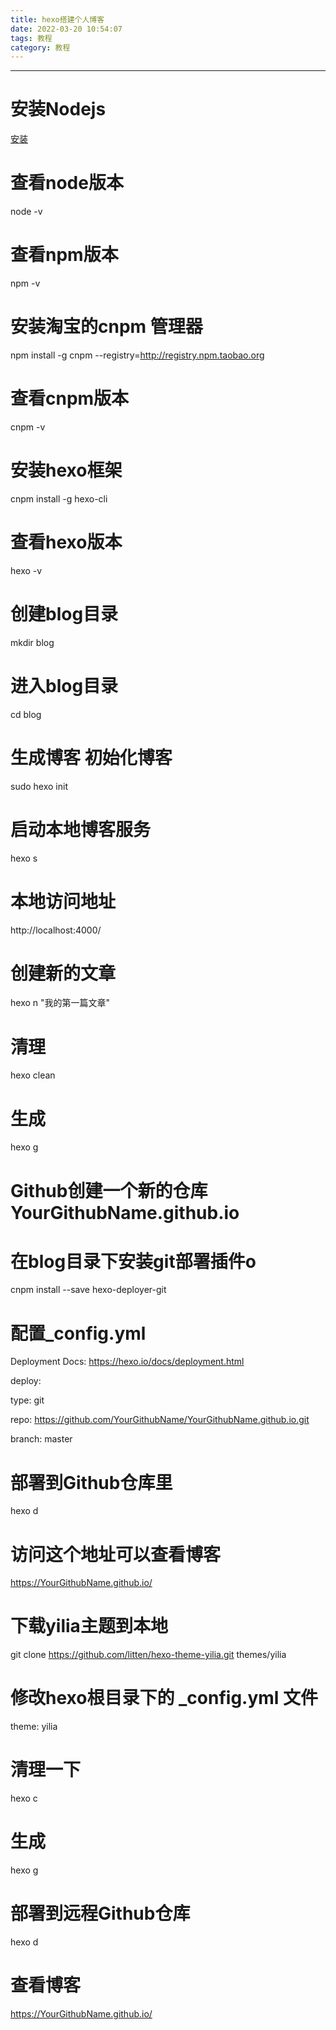 ```yaml
---
title: hexo搭建个人博客
date: 2022-03-20 10:54:07
tags: 教程
category: 教程
---
```


---
# 安装Nodejs
[安装](https://www.runoob.com/nodejs/nodejs-install-setup.html)

# 查看node版本
node -v	
# 查看npm版本
npm -v	
# 安装淘宝的cnpm 管理器
npm install -g cnpm --registry=http://registry.npm.taobao.org	
# 查看cnpm版本
cnpm -v	
# 安装hexo框架
cnpm install -g hexo-cli
# 查看hexo版本    
hexo -v
# 创建blog目录	
mkdir blog
# 进入blog目录	
cd blog	 
# 生成博客 初始化博客
sudo hexo init
# 启动本地博客服务 	
hexo s	
# 本地访问地址
http://localhost:4000/	
# 创建新的文章
hexo n "我的第一篇文章"  
# 清理
hexo clean 
# 生成
hexo g 
# Github创建一个新的仓库 YourGithubName.github.io
# 在blog目录下安装git部署插件o
cnpm install --save hexo-deployer-git 
# 配置_config.yml 
Deployment
Docs: https://hexo.io/docs/deployment.html

deploy:

type: git

repo: https://github.com/YourGithubName/YourGithubName.github.io.git

branch: master

# 部署到Github仓库里
hexo d
# 访问这个地址可以查看博客
https://YourGithubName.github.io/  

 # 下载yilia主题到本地
 git clone https://github.com/litten/hexo-theme-yilia.git themes/yilia 

# 修改hexo根目录下的 _config.yml 文件
 theme: yilia
# 清理一下
hexo c	
# 生成
hexo g	
# 部署到远程Github仓库
hexo d	
# 查看博客
https://YourGithubName.github.io/  